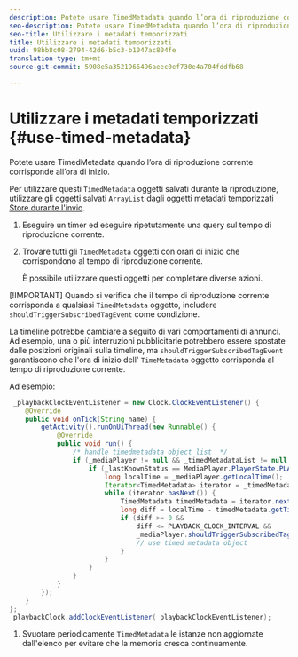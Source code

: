 ```yaml
---
description: Potete usare TimedMetadata quando l’ora di riproduzione corrente corrisponde all’ora di inizio.
seo-description: Potete usare TimedMetadata quando l’ora di riproduzione corrente corrisponde all’ora di inizio.
seo-title: Utilizzare i metadati temporizzati
title: Utilizzare i metadati temporizzati
uuid: 98bb8c08-2794-42d6-b5c3-b1047ac804fe
translation-type: tm+mt
source-git-commit: 5908e5a3521966496aeec0ef730e4a704fddfb68

---
```



# Utilizzare i metadati temporizzati {#use-timed-metadata}

Potete usare TimedMetadata quando l’ora di riproduzione corrente corrisponde all’ora di inizio.

Per utilizzare questi `TimedMetadata` oggetti salvati durante la riproduzione, utilizzare gli oggetti salvati `ArrayList` dagli oggetti metadati temporizzati [Store durante l&#39;invio](../../ad-insertion/custom-tags-configure/android-1.4-timed-metadata-store.md).

1. Eseguire un timer ed eseguire ripetutamente una query sul tempo di riproduzione corrente.
1. Trovare tutti gli `TimedMetadata` oggetti con orari di inizio che corrispondono al tempo di riproduzione corrente.

   È possibile utilizzare questi oggetti per completare diverse azioni.

[!IMPORTANT]
Quando si verifica che il tempo di riproduzione corrente corrisponda a qualsiasi `TimedMetadata` oggetto, includere `shouldTriggerSubscribedTagEvent` come condizione.

La timeline potrebbe cambiare a seguito di vari comportamenti di annunci. Ad esempio, una o più interruzioni pubblicitarie potrebbero essere spostate dalle posizioni originali sulla timeline, ma `shouldTriggerSubscribedTagEvent` garantiscono che l&#39;ora di inizio dell&#39; `TimeMetadata` oggetto corrisponda al tempo di riproduzione corrente.

Ad esempio:

```java
 _playbackClockEventListener = new Clock.ClockEventListener() {
    @Override
    public void onTick(String name) {
        getActivity().runOnUiThread(new Runnable() {
            @Override
            public void run() {
                /* handle timedmetadata object list  */ 
                if (_mediaPlayer != null && _timedMetadataList != null && _timedMetadataList.size() > 0) {
                    if (_lastKnownStatus == MediaPlayer.PlayerState.PLAYING) {
                        long localTime = _mediaPlayer.getLocalTime();
                        Iterator<TimedMetadata> iterator = _timedMetadataList.iterator(); 
                        while (iterator.hasNext()) {
                            TimedMetadata timedMetadata = iterator.next();
                            long diff = localTime - timedMetadata.getTime();
                            if (diff >= 0 &&
                                diff <= PLAYBACK_CLOCK_INTERVAL &&
                                _mediaPlayer.shouldTriggerSubscribedTagEvent()) {
                                // use timed metadata object
                            }
                        }
                    }
                }
            }
        });
    }
};
_playbackClock.addClockEventListener(_playbackClockEventListener);
```

1. Svuotare periodicamente `TimedMetadata` le istanze non aggiornate dall&#39;elenco per evitare che la memoria cresca continuamente.